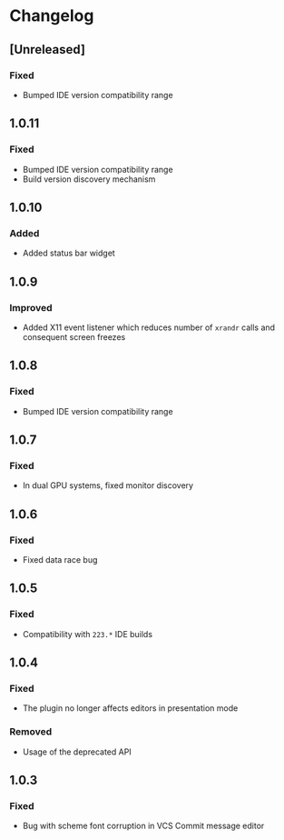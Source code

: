 # Changelog

## [Unreleased]
### Fixed
- Bumped IDE version compatibility range

## 1.0.11
### Fixed
- Bumped IDE version compatibility range
- Build version discovery mechanism

## 1.0.10
### Added
- Added status bar widget

## 1.0.9
### Improved
- Added X11 event listener which reduces number of `xrandr` calls and consequent screen freezes

## 1.0.8
### Fixed
- Bumped IDE version compatibility range

## 1.0.7
### Fixed
- In dual GPU systems, fixed monitor discovery

## 1.0.6
### Fixed
- Fixed data race bug

## 1.0.5
### Fixed
- Compatibility with `223.*` IDE builds

## 1.0.4
### Fixed
- The plugin no longer affects editors in presentation mode

### Removed
- Usage of the deprecated API

## 1.0.3
### Fixed
- Bug with scheme font corruption in VCS Commit message editor

